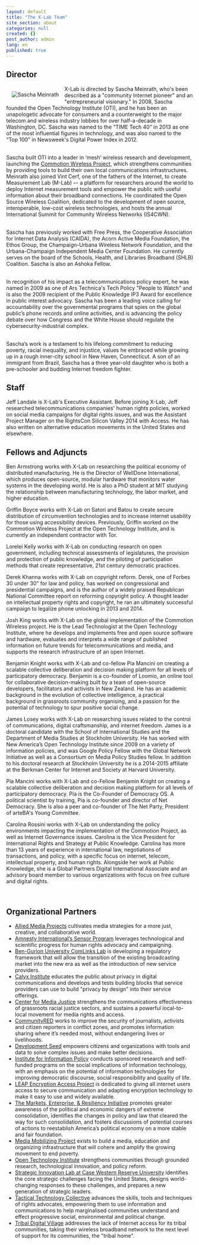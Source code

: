 ```yaml
---
layout: default
title: "The X-Lab Team"
site_section: about
categories: null
created: {}
post_author: admin
lang: en
published: true
---
```


<h2>Director</h2>
<a href="http://newamerica.org/images/experts/Sascha_Meinrath.jpg"><img src="http://newamerica.org/images/experts/Sascha_Meinrath.jpg" alt="Sascha Meinrath"  style="float:left; margin:15px;"></a>

<p>X-Lab is directed by Sascha Meinrath, who's been described as a "community Internet pioneer" and an "entrepreneurial visionary." In 2008, Sascha founded the Open Technology Institute (OTI), and he has been an unapologetic advocate for consumers and a counterweight to the major telecom and wireless industry lobbies for over half-a-decade in Washington, DC. Sascha was named to the “TIME Tech 40” in 2013 as one of the most influential figures in technology, and was also named to the “Top 100” in Newsweek's Digital Power Index in 2012. <br /><br />

Sascha built OTI into a leader in ‘mesh’ wireless research and development, launching the <a href="http://commotionwireless.net">Commotion Wireless Project</a>, which strengthens communities by providing tools to build their own local communications infrastructures. Meinrath also joined Vint Cerf, one of the fathers of the Internet, to create Measurement Lab (M-Lab) –- a platform for researchers around the world to deploy Internet measurement tools and empower the public with useful information about their broadband connections. He coordinated the Open Source Wireless Coalition, dedicated to the development of open source, interoperable, low-cost wireless technologies, and hosts the annual International Summit for Community Wireless Networks (IS4CWN).<br /><br />

Sascha has previously worked with Free Press, the Cooperative Association for Internet Data Analysis (CAIDA), the Acorn Active Media Foundation, the Ethos Group, the Champaign-Urbana Wireless Network Foundation, and the Urbana-Champaign Independent Media Center Foundation. He currently serves on the board of the Schools, Health, and Libraries Broadband (SHLB) Coalition. Sascha is also an Ashoka Fellow.<br /><br />

In recognition of his impact as a telecommunications policy expert, he was named in 2009 as one of Ars Technica's Tech Policy "People to Watch" and is also the 2009 recipient of the Public Knowledge IP3 Award for excellence in public interest advocacy. Sascha has been a leading voice calling for accountability over the governmental programs that spies on the global public’s phone records and online activities, and is advancing the policy debate over how Congress and the White House should regulate the cybersecurity-industrial complex.<br /><br />

Sascha’s work is a testament to his lifelong commitment to reducing poverty, racial inequality, and injustice, values he embraced while growing up in a rough inner-city school in New Haven, Connecticut. A son of an immigrant from Brazil, Sascha has a three year-old daughter who is both a pre-schooler and budding Internet freedom fighter.
</p>

<h2>Staff</h2>
<p>Jeff Landale is X-Lab's Executive Assistant. Before joining X-Lab, Jeff researched telecommunications companies' human rights policies, worked on social media campaigns for digital rights issues, and was the Assistant Project Manager on the RightsCon Silicon Valley 2014 with Access. He has also written on alternative education movements in the United States and elsewhere.</p>

<h2>Fellows and Adjuncts</h2>
<p>Ben Armstrong works with X-Lab on researching the political economy of distributed manufacturing. He is the Director of WellDone International, which produces open-source, modular hardware that monitors water systems in the developing world. He is also a PhD student at MIT studying the relationship between manufacturing technology, the labor market, and higher education.</p>

<p>Griffin Boyce works with X-Lab on Satori and Batou to create secure distribution of circumvention technologies and to increase internet usability for those using accessibility devices. Previously, Griffin worked on the Commotion Wireless Project at the Open Technology Institute, and is currently an independent contractor with Tor.</p>

<p>Lorelei Kelly works with X-Lab on conducting research on open government, including technical assessments of legislatures, the provision and protection of public knowledge, and the piloting of participation methods that create representative, 21st century democratic practices.</p>

<p>Derek Khanna works with X-Lab on copyright reform. Derek, one of Forbes 30 under 30" for law and policy, has worked on congressional and presidential campaigns, and is the author of a widely praised Republican National Committee report on reforming copyright policy. A thought leader on intellectual property rights and copyright, he ran an ultimately successful campaign to legalize phone unlocking in 2013 and 2014.</p>

<p>Josh King works with X-Lab on the global implementation of the Commotion Wireless project. He is the Lead Technologist at the Open Technology Institute, where he develops and implements free and open source software and hardware, evaluates and interprets a wide range of published information on future trends for telecommunications and media, and supports the research infrastructure of an open Internet.</p>

<p>Benjamin Knight works with X-Lab and co-fellow Pia Mancini on creating a scalable collective deliberation and decision making platform for all levels of participatory democracy. Benjamin is a co-founder of Loomio, an online tool for collaborative decision-making built by a team of open-source developers, facilitators and activists in New Zealand. He has an academic background in the evolution of collective intelligence, a practical background in grassroots community organising, and a passion for the potential of technology to spur positive social change.</p>

<p>James Losey works with X-Lab on researching issues related to the control of communications, digital craftsmanship, and internet freedom. James is a doctoral candidate with the School of International Studies and the Department of Media Studies at Stockholm University. He has worked with New America’s Open Technology Institute since 2009 on a variety of information policies, and was Google Policy Fellow with the Global Network Initiative as well as a Consortium on Media Policy Studies fellow. In addition to his doctoral research at Stockholm University he is a 2014-2015 affiliate at the Berkman Center for Internet and Society at Harvard University. </p>

<p>Pia Mancini works with X-Lab and co-Fellow Benjamin Knight on creating a scalable collective deliberation and decision making platform for all levels of participatory democracy. Pia is the Co-Founder of Democracy OS. A political scientist by training, Pia is co-founder and director of Net Democracy. She is also a peer and co-founder of The Net Party, President of arteBA's Young Committee.  </p>

<p>Carolina Rossini works with X-Lab on understanding the policy environments impacting the implementation of the Commotion Project, as well as Internet Governance issues. Carolina is the Vice President for International Rights and Strategy at Public Knowledge. Carolina has more than 13 years of experience in international law, negotiations of transactions, and policy, with a specific focus on internet, telecom, intellectual property, and human rights. Alongside her work at Public Knowledge, she is a Global Partners Digital International Associate and an advisory board member to various organizations with focus on free culture and digital rights.</p>
<p>&nbsp;</p>

<h2>Organizational Partners</h2>
<ul>
	<li><a href="http://alliedmedia.org/">Allied Media Projects</a> cultivates media strategies for a more just, creative, and collaborative world.</li>
    <li><a href="http://www.amnestyusa.org/research/science-for-human-rights">Amnesty International’s Sensor Program</a> leverages technological and scientific progress for human rights advocacy and campaigning.</li>
    <li><a href="www.bgu.ac.il/links">Ben-Gurion University ComLinks Lab</a> is developing a regulatory framework that will allow the transition of the existing broadcasting market into the new era as well as the introduction of new service providers.</li>
    <li><a href="https://www.calyxinstitute.org">Calyx Institute</a> educates the public about privacy in digital communications and develops and tests building blocks that service providers can use to build "privacy by design" into their service offerings.</li>
    <li><a href="http://centerformediajustice.org/">Center for Media Justice</a> strengthens the communications effectiveness of grassroots racial justice sectors, and sustains a powerful local-to-local movement for media rights and access.</li>
    <li><a href="http://www.communityred.org/">CommunityRED</a> works to improve the security of journalists, activists and citizen reporters in conflict zones, and promotes information sharing where it’s needed most, without endangering lives or livelihoods.</li>
    <li><a href="http://developmentseed.org/">Development Seed</a> empowers citizens and organizations with tools and data to solve complex issues and make better decisions.</li>
    <li><a href="http://iip.comm.psu.edu/">Institute for Information Policy</a> conducts sponsored research and self-funded programs on the social implications of information technology, with an emphasis on the potential of information technologies for improving democratic discourse, social responsibility and quality of life. 
    <li><a href="https://leap.se">LEAP Encryption Access Project</a> is dedicated to giving all internet users access to secure communication and adapting encryption technology to make it easy to use and widely available.</li>
    <li><a href="markets.newamerica.net">The Markets, Enterprise, &amp; Resiliency Initiative</a> promotes greater awareness of the political and economic dangers of extreme consolidation, identifies the changes in policy and law that cleared the way for such consolidation, and fosters discussions of potential courses of actions to reestablish America’s political economy on a more stable and fair foundation.</li>
    <li><a href="http://mediamobilizing.org/">Media Mobilizing Project</a>  exists to build a media, education and organizing infrastructure that will cohere and amplify the growing movement to end poverty.</li>
    <li><a href="http://oti.newamerica.org">Open Technology Institute</a> strengthens communities through grounded research, technological innovation, and policy reform.</li>
    <li><a href="http://www.case.edu/">Strategic Innovation Lab at Case Western Reserve University</a> identifies the core strategic challenges facing the United States, designs world-changing responses to these challenges, and prepares a new generation of strategic leaders.</li>
    <li><a href="http://www.case.edu/">Tactical Technology Collective</a>  advances the skills, tools and techniques of rights advocates, empowering them to use information and communications to help marginalised communities understand and effect progressive social, environmental and political change.</li>
    <li><a href="http://sctdv.net/">Tribal Digital Village</a> addresses the lack of Internet access for its tribal communities, taking their wireless broadband network to the next level of support for its communities, the "tribal home".</li>
</ul>
